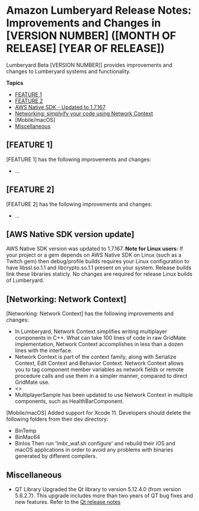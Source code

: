 # Amazon Lumberyard Release Notes: Improvements and Changes in [VERSION NUMBER] ([MONTH OF RELEASE] [YEAR OF RELEASE])

Lumberyard Beta [VERSION NUMBER]] provides improvements and changes to Lumberyard systems and functionality.

**Topics**
+ [FEATURE 1](#anchor-link-here)
+ [FEATURE 2](#anchor-link-here)
+ [AWS Native SDK - Updated to 1.7.167](#anchor-link-here)
+ [Networking: simplyify your code using Network Context](#anchor-link-here)
+ [Mobile/macOS]
+ [Miscellaneous](#misc-improvements-changes-v1.xx)


## [FEATURE 1]

[FEATURE 1] has the following improvements and changes:
+ ...

## [FEATURE 2]

[FEATURE 2] has the following improvements and changes:
+ ...

## [AWS Native SDK version update]

AWS Native SDK version was updated to 1.7.167. 
**Note for Linux users:** If your project or a gem depends on AWS Native SDK on Linux (such as a Twitch gem) then debug/profile builds requires your Linux configuration to have libssl.so.1.1 and libcrypto.so.1.1 present on your system. Release builds link these libraries staticly. No changes are required for release Linux builds of Lumberyard.

## [Networking: Network Context]

[Networking: Network Context] has the following improvements and changes:
+ In Lumberyard, Network Context simplifies writing multiplayer components in C++. What can take 100 lines of code in raw GridMate implementation, Network Context accomplishes in less than a dozen lines with the interface.
+ Network Context is part of the context family, along with Serialize Context, Edit Context and Behavior Context. Network Context allows you to tag component member variables as network fields or remote procedure calls and use them in a simpler manner, compared to direct GridMate use.
+ <<link to the public doc on Network Context goes here>>
+ MultiplayerSample has been updated to use Network Context in multiple components, such as HealthBarComponent.

[Mobile/macOS]
Added support for Xcode 11. Developers should delete the following folders from their dev directory:
* BinTemp
* BinMac64
* BinIos
Then run 'lmbr_waf.sh configure' and rebuild their iOS and macOS applications in order to avoid any problems with binaries generated by different compilers.

## Miscellaneous<a name="misc-improvements-changes-v1.xx"></a>
+ QT Library
Upgraded the Qt library to version 5.12.4.0 (from version 5.6.2.7). This upgrade includes more than two years of QT bug fixes and new features. Refer to the [Qt release notes](https://doc.qt.io/qt-5/whatsnew512.html)
